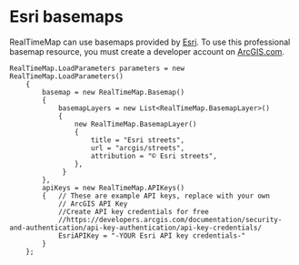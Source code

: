 # Esri basemaps

RealTimeMap can use basemaps provided by [Esri](https://www.esri.com/en-us/home). To use this professional basemap resource, you must create a developer account on [ArcGIS.com](https://www.arcgis.com/index.html).

    RealTimeMap.LoadParameters parameters = new RealTimeMap.LoadParameters()
        {
            basemap = new RealTimeMap.Basemap()
            {
                basemapLayers = new List<RealTimeMap.BasemapLayer>()
                {
                    new RealTimeMap.BasemapLayer()
                    {
                        title = "Esri streets",
                        url = "arcgis/streets",
                        attribution = "© Esri streets",
                    },
                 }
            },
            apiKeys = new RealTimeMap.APIKeys()
            {   // These are example API keys, replace with your own
                // ArcGIS API Key
                //Create API key credentials for free
                //https://developers.arcgis.com/documentation/security-and-authentication/api-key-authentication/api-key-credentials/
                EsriAPIKey = "-YOUR Esri API key credentials-"
            }
        };
